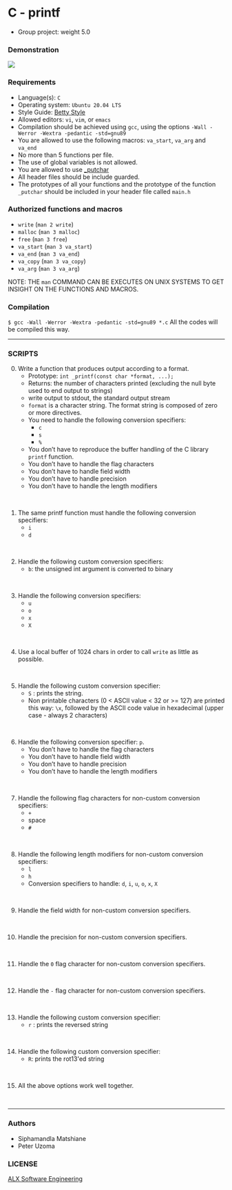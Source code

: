 # C - printf

* Group project: weight 5.0

### Demonstration
![](https://github.com/xclusivesmash/printf/blob/master/demonstration.gif)
<br>
### Requirements
* Language(s): `C`
* Operating system: `Ubuntu 20.04 LTS`
* Style Guide: <a href="https://github.com/alx-tools/Betty/tree/master">Betty Style</a>
* Allowed editors: `vi`, `vim`, or `emacs`
* Compilation should be achieved using `gcc`, using the options `-Wall -Werror -Wextra -pedantic -std=gnu89`
* You are allowed to use the following macros: `va_start`, `va_arg` and `va_end`
* No more than 5 functions per file.
* The use of global variables is not allowed.
* You are allowed to use <a href="https://github.com/alx-tools/_putchar.c/blob/master/_putchar.c">_putchar</a>
* All header files should be include guarded.
* The prototypes of all your functions and the prototype of the function `_putchar` should be included in your header file called `main.h`

### Authorized functions and macros
* `write` (`man 2 write`)
* `malloc` (`man 3 malloc`)
* `free` (`man 3 free`)
* `va_start` (`man 3 va_start`)
* `va_end` (`man 3 va_end`)
* `va_copy` (`man 3 va_copy`)
* `va_arg` (`man 3 va_arg`)

NOTE: THE `man` COMMAND CAN BE EXECUTES ON UNIX SYSTEMS TO GET INSIGHT ON THE FUNCTIONS AND MACROS.

### Compilation
`$ gcc -Wall -Werror -Wextra -pedantic -std=gnu89 *.c`
All the codes will be compiled this way.

---
### SCRIPTS
0. Write a function that produces output according to a format.
    * Prototype: `int _printf(const char *format, ...);`
    * Returns: the number of characters printed (excluding the null byte used to end output to strings)
    * write output to stdout, the standard output stream
    * `format` is a character string. The format string is composed of zero or more directives.
    * You need to handle the following conversion specifiers:
        * `c`
        * `s`
        * `%`
    * You don’t have to reproduce the buffer handling of the C library `printf` function.
    * You don’t have to handle the flag characters
    * You don’t have to handle field width
    * You don’t have to handle precision
    * You don’t have to handle the length modifiers
<br>

1. The same printf function must handle the following conversion specifiers:
    * `i`
    * `d`
<br>

2. Handle the following custom conversion specifiers:
    * `b`: the unsigned int argument is converted to binary
<br>

3. Handle the following conversion specifiers:
    * `u`
    * `o`
    * `x`
    * `X`
<br>

4. Use a local buffer of 1024 chars in order to call `write` as little as possible.
<br>

5. Handle the following custom conversion specifier:
    * `S` : prints the string.
    * Non printable characters (0 < ASCII value < 32 or >= 127) are printed this way: `\x`, followed by the ASCII code value in hexadecimal (upper case - always 2 characters)
<br>

6. Handle the following conversion specifier: `p`.
    * You don’t have to handle the flag characters
    * You don’t have to handle field width
    * You don’t have to handle precision
    * You don’t have to handle the length modifiers
<br>

7. Handle the following flag characters for non-custom conversion specifiers:
    * `+`
    * space
    * `#`
<br>

8. Handle the following length modifiers for non-custom conversion specifiers:
    * `l`
    * `h`
    * Conversion specifiers to handle: `d`, `i`, `u`, `o`, `x`, `X`
<br>

9. Handle the field width for non-custom conversion specifiers.
<br>

10. Handle the precision for non-custom conversion specifiers.
<br>

11. Handle the `0` flag character for non-custom conversion specifiers.
<br>

12. Handle the `-` flag character for non-custom conversion specifiers.
<br>

13. Handle the following custom conversion specifier:
    * `r` : prints the reversed string
<br>

14. Handle the following custom conversion specifier:
    * `R`: prints the rot13'ed string
<br>

15. All the above options work well together.
<br>

---
### Authors
* Siphamandla Matshiane
* Peter Uzoma

### LICENSE
<a href="https://www.alxafrica.com/software-engineering/">ALX Software Engineering</a>
